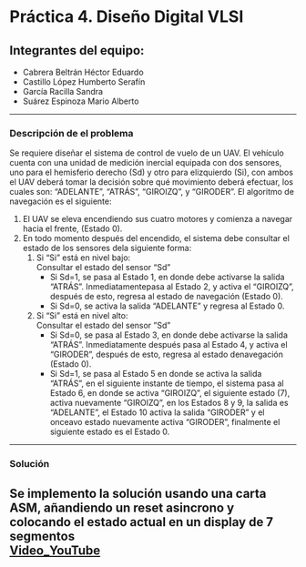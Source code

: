 # Práctica 4. Diseño Digital VLSI
## Integrantes del equipo:
- Cabrera Beltrán Héctor Eduardo
- Castillo López Humberto Serafín
- García Racilla Sandra
- Suárez Espinoza Mario Alberto
---
### Descripción de el problema
Se requiere diseñar el sistema de control de vuelo de un UAV. El vehículo 
cuenta con una unidad de  medición  inercial  equipada  con  dos  sensores, uno
para el hemisferio derecho (Sd)  y  otro  para  elizquierdo (Si), con ambos el
UAV deberá tomar la decisión sobre qué movimiento deberá efectuar, los cuales 
son: “ADELANTE”, “ATRÁS”, “GIROIZQ”, y “GIRODER”. El algoritmo de navegación es 
el siguiente:
1. El UAV se eleva encendiendo sus cuatro motores y comienza a navegar hacia el
frente, (Estado 0).
2. En todo momento después del encendido, el sistema debe consultar el estado de
los sensores dela siguiente forma:
	1. Si “Si” está en nivel bajo:  
    Consultar el estado del sensor “Sd”
    	* Si Sd=1, se pasa al Estado 1, en donde debe activarse la salida “ATRÁS”. 
		Inmediatamentepasa al Estado 2, y activa el “GIROIZQ”, después de esto,
      	regresa al estado de navegación (Estado 0).
    	* Si Sd=0, se activa la salida “ADELANTE” y regresa al Estado 0.
  	2. Si “Si” está en nivel alto:  
    Consultar el estado del sensor ”Sd”
        * Si Sd=0, se pasa al Estado 3, en donde debe activarse la salida “ATRÁS”.
        Inmediatamente después pasa al Estado 4, y activa el “GIRODER”, después de
        esto, regresa al estado denavegación (Estado 0).
        * Si Sd=1, se pasa al Estado 5 en donde se activa la salida “ATRÁS”, en el
        siguiente instante de tiempo, el sistema pasa al Estado 6, en donde se
        activa “GIROIZQ”, el siguiente estado (7), activa nuevamente “GIROIZQ”,
        en los Estados 8 y 9, la salida es “ADELANTE”,  el  Estado  10  activa  la
        salida  “GIRODER”  y  el  onceavo  estado  nuevamente  activa “GIRODER”,
        finalmente el siguiente estado es el Estado 0.
---
### Solución
Se implemento la solución usando una carta ASM, añandiendo un reset asincrono
y colocando el estado actual en un display de 7 segmentos  
[Video_YouTube](https://youtu.be/)
---
